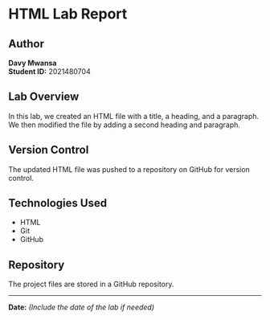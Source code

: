 # HTML Lab Report  

## Author  
**Davy Mwansa**  
**Student ID:** 2021480704  

## Lab Overview  
In this lab, we created an HTML file with a title, a heading, and a paragraph. We then modified the file by adding a second heading and paragraph.  

## Version Control  
The updated HTML file was pushed to a repository on GitHub for version control.  

## Technologies Used  
- HTML  
- Git  
- GitHub  

## Repository  
The project files are stored in a GitHub repository.  

---
**Date:** *(Include the date of the lab if needed)*
